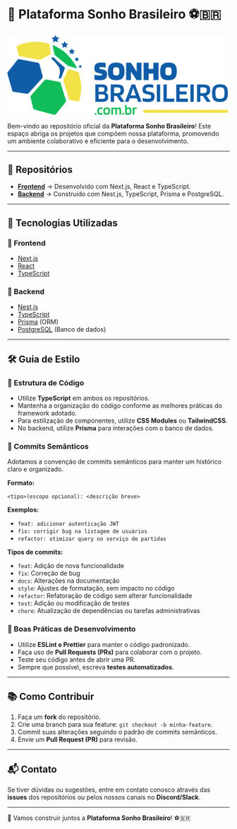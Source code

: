# 🌟 Plataforma Sonho Brasileiro ⚽🇧🇷

<img width="500" src="./bg-sonho-colorido.png"/>

Bem-vindo ao repositório oficial da **Plataforma Sonho Brasileiro**! Este espaço abriga os projetos que compõem nossa plataforma, promovendo um ambiente colaborativo e eficiente para o desenvolvimento.

---

## 📌 Repositórios

- **[Frontend](https://github.com/organizacao/frontend)** → Desenvolvido com Next.js, React e TypeScript.
- **[Backend](https://github.com/organizacao/backend)** → Construído com Nest.js, TypeScript, Prisma e PostgreSQL.

---

## 🚀 Tecnologias Utilizadas

### 🔹 Frontend
- [Next.js](https://nextjs.org/)
- [React](https://react.dev/)
- [TypeScript](https://www.typescriptlang.org/)

### 🔹 Backend
- [Nest.js](https://nestjs.com/)
- [TypeScript](https://www.typescriptlang.org/)
- [Prisma](https://www.prisma.io/) (ORM)
- [PostgreSQL](https://www.postgresql.org/) (Banco de dados)

---

## 🛠️ Guia de Estilo

### 📌 Estrutura de Código
- Utilize **TypeScript** em ambos os repositórios.
- Mantenha a organização do código conforme as melhores práticas do framework adotado.
- Para estilização de componentes, utilize **CSS Modules** ou **TailwindCSS**.
- No backend, utilize **Prisma** para interações com o banco de dados.

### 📌 Commits Semânticos
Adotamos a convenção de commits semânticos para manter um histórico claro e organizado.

**Formato:**
```
<tipo>(escopo opcional): <descrição breve>
```

**Exemplos:**
- `feat: adicionar autenticação JWT`
- `fix: corrigir bug na listagem de usuários`
- `refactor: otimizar query no serviço de partidas`

**Tipos de commits:**
- `feat`: Adição de nova funcionalidade
- `fix`: Correção de bug
- `docs`: Alterações na documentação
- `style`: Ajustes de formatação, sem impacto no código
- `refactor`: Refatoração de código sem alterar funcionalidade
- `test`: Adição ou modificação de testes
- `chore`: Atualização de dependências ou tarefas administrativas

### 📌 Boas Práticas de Desenvolvimento
- Utilize **ESLint e Prettier** para manter o código padronizado.
- Faça uso de **Pull Requests (PRs)** para colaborar com o projeto.
- Teste seu código antes de abrir uma PR.
- Sempre que possível, escreva **testes automatizados**.

---

## 📚 Como Contribuir
1. Faça um **fork** do repositório.
2. Crie uma branch para sua feature: `git checkout -b minha-feature`.
3. Commit suas alterações seguindo o padrão de commits semânticos.
4. Envie um **Pull Request (PR)** para revisão.

---

## 📬 Contato
Se tiver dúvidas ou sugestões, entre em contato conosco através das **issues** dos repositórios ou pelos nossos canais no **Discord/Slack**.

---

🚀 Vamos construir juntos a **Plataforma Sonho Brasileiro**! ⚽🇧🇷


<!--

**Here are some ideas to get you started:**

🙋‍♀️ A short introduction - what is your organization all about?
🌈 Contribution guidelines - how can the community get involved?
👩‍💻 Useful resources - where can the community find your docs? Is there anything else the community should know?
🍿 Fun facts - what does your team eat for breakfast?
🧙 Remember, you can do mighty things with the power of [Markdown](https://docs.github.com/github/writing-on-github/getting-started-with-writing-and-formatting-on-github/basic-writing-and-formatting-syntax)
-->

